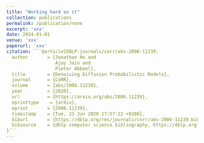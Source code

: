 ```yaml
---
title: "Working hard on it"
collection: publications
permalink: /publication/none
excerpt: 'xxx'
date: 2024-01-01
venue: 'xxx'
paperurl: 'xxx'
citation: ```@article{DBLP:journals/corr/abs-2006-11239,
  author       = {Jonathan Ho and
                  Ajay Jain and
                  Pieter Abbeel},
  title        = {Denoising Diffusion Probabilistic Models},
  journal      = {CoRR},
  volume       = {abs/2006.11239},
  year         = {2020},
  url          = {https://arxiv.org/abs/2006.11239},
  eprinttype    = {arXiv},
  eprint       = {2006.11239},
  timestamp    = {Tue, 23 Jun 2020 17:57:22 +0200},
  biburl       = {https://dblp.org/rec/journals/corr/abs-2006-11239.bib},
  bibsource    = {dblp computer science bibliography, https://dblp.org}
}```
---
```


